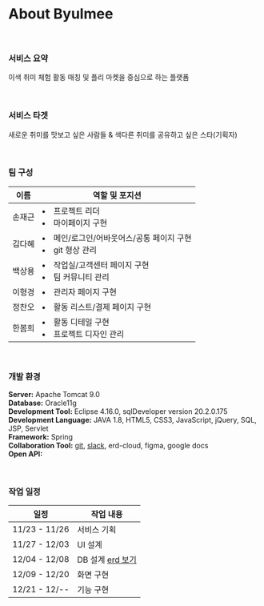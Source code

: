 # About Byulmee

<br />

### 서비스 요약 
이색 취미 체험 활동 매칭 및 플리 마켓을 중심으로 하는 플랫폼

<br />

### 서비스 타겟
새로운 취미를 맛보고 싶은 사람들 & 색다른 취미를 공유하고 싶은 스타(기획자)

<br />

### 팀 구성
이름 | 역할 및 포지션
---|---
손재근| <ulL><li>프로젝트 리더</li><li>마이페이지 구현</li></ul>
김다혜| <ulL><li>메인/로그인/어바웃어스/공통 페이지 구현</li><li>git 형상 관리</li></ul>
백상용| <ulL><li>작업실/고객센터 페이지 구현</li><li>팀 커뮤니티 관리</li></ul>
이형경| <ulL><li>관리자 페이지 구현</li></ul>
정찬오| <ulL><li>활동 리스트/결제 페이지 구현</li></ul>
한봄희| <ulL><li>활동 디테일 구현</li><li>프로젝트 디자인 관리</li></ul>

<br />

### 개발 환경
**Server:** Apache Tomcat 9.0  
__Database:__ Oracle11g  
__Development Tool:__ Eclipse 4.16.0, sqlDeveloper version 20.2.0.175  
__Development Language:__ JAVA 1.8, HTML5, CSS3, JavaScript, jQuery, SQL, JSP, Servlet  
__Framework:__ Spring  
__Collaboration Tool:__ [git](https://github.com/byulmee/byulmee), [slack](java-spring-2020.slack.com), erd-cloud, figma, google docs  
__Open API:__

<br />

### 작업 일정
일정 | 작업 내용
---|---
11/23 - 11/26|서비스 기획
11/27 - 12/03|UI 설계
12/04 - 12/08|DB 설계 [erd 보기](https://www.erdcloud.com/d/z5y2f8HTtvYjmF8Yx)
12/09 - 12/20|화면 구현
12/21 - 12/--|기능 구현
